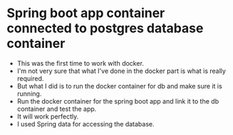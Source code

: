 # Spring boot app container connected to postgres database container

- This was the first time to work with docker.
- I'm not very sure that what I've done in the docker part is what is really required.
- But what I did is to run the docker container for db and make sure it is running.
- Run the docker container for the spring boot app and link it to the db container and test the app.
- It will work perfectly.
- I used Spring data for accessing the database.